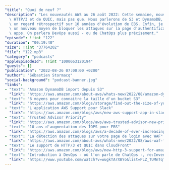 ```yaml
---
"title": "Quoi de neuf ?"
"description": "Les nouveautés AWS au 26 août 2022: Cette semaine, nous parlons de\
  \ HTTP/3 et de QUIC, mais pas que. Nous parlerons de S3 et DynamoDB, nous jeterons\
  \ un regard rétrospectif sur 10 années d'évolution de EBS. Enfin, je vous indiquerai\
  \ un nouveau moyen de bloquer les attaques sur la page d'authentification de vos\
  \ apps. On parlera DevOps aussi - ou de ChatOps plus précisement."
"episode": !!int "122"
"duration": "00:19:40"
"size": !!int "37764202"
"file": "122.mp3"
"category": "podcasts"
"appleEpisodeId": !!int "1000663120194"
"guests": []
"publication": "2022-08-26 07:00:00 +0200"
"author": "Sébastien Stormacq"
"social-background": "podcast-banner.jpg"
"links":
- "text": "Amazon DynamoDB import depuis S3"
  "link": "https://aws.amazon.com/about-aws/whats-new/2022/08/amazon-dynamodb-supports-bulk-imports-amazon-s3-new-dynamodb-tables/"
- "text": "6 moyens pour connaitre la taille d'un bucket S3"
  "link": "https://aws.amazon.com/blogs/storage/find-out-the-size-of-your-amazon-s3-buckets/"
- "text": "L'application AWS Support pour Slack"
  "link": "https://aws.amazon.com/blogs/aws/new-aws-support-app-in-slack-to-manage-support-cases/"
- "text": "Trusted Advisor Priority"
  "link": "https://aws.amazon.com/blogs/aws/aws-trusted-advisor-new-priority-capability/"
- "text": "10 ans d'augmentation des IOPS pour EBS"
  "link": "https://aws.amazon.com/blogs/aws/a-decade-of-ever-increasing-provisioned-iops-for-amazon-ebs/"
- "text": "La détection des attaques sur votre page de login avec WAF"
  "link": "https://aws.amazon.com/about-aws/whats-new/2022/08/aws-waf-fraud-control-account-takeover-prevention-cloudfront/"
- "text": "Le support de HTTP/3 et QUIC dans CloudFront"
  "link": "https://aws.amazon.com/blogs/aws/new-http-3-support-for-amazon-cloudfront/"
- "text": "Introduction à DevOps - où l'on parle de ChatOps -, re:Invent 2019"
  "link": "https://www.youtube.com/watch?v=wugkTArXBYo&list=PLZ_TUMnTqfu807CK1WZis4h89umhDapCE&index=74"
---
```

